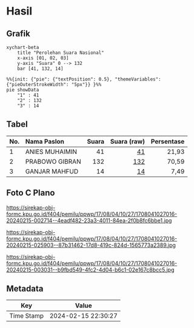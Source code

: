 # Hasil

## Grafik

```mermaid
xychart-beta
    title "Perolehan Suara Nasional"
    x-axis [01, 02, 03]
    y-axis "Suara" 0 --> 132
    bar [41, 132, 14]
```

```mermaid
%%{init: {"pie": {"textPosition": 0.5}, "themeVariables": {"pieOuterStrokeWidth": "5px"}} }%%
pie showData
    "1" : 41
    "2" : 132
    "3" : 14
```

## Tabel

| No. | Nama Paslon    | Suara | Suara (raw) | Persentase |
|:--- |:-------------- | -----:| -----------:| ----------:|
| 1   | ANIES MUHAIMIN | 41    | [41][p-1]   | 21,93      |
| 2   | PRABOWO GIBRAN | 132   | [132][p-2]  | 70,59      |
| 3   | GANJAR MAHFUD  | 14    | [14][p-3]   | 7,49       |


[p-1]: https://github.com/gigit-pemilu/pemilu-2024/blob/main/pilpres/hitung-suara/sub/17-bengkulu/sub/08-kepahiang/sub/04-kepahiang/sub/1027-padang-lekat/sub/016-tps/sub/paslon-1.txt
[p-2]: https://github.com/gigit-pemilu/pemilu-2024/blob/main/pilpres/hitung-suara/sub/17-bengkulu/sub/08-kepahiang/sub/04-kepahiang/sub/1027-padang-lekat/sub/016-tps/sub/paslon-2.txt
[p-3]: https://github.com/gigit-pemilu/pemilu-2024/blob/main/pilpres/hitung-suara/sub/17-bengkulu/sub/08-kepahiang/sub/04-kepahiang/sub/1027-padang-lekat/sub/016-tps/sub/paslon-3.txt

## Foto C Plano

https://sirekap-obj-formc.kpu.go.id/f404/pemilu/ppwp/17/08/04/10/27/1708041027016-20240215-002714--4eadf482-23a3-4011-84ea-2f0b8fc6bbe1.jpg

https://sirekap-obj-formc.kpu.go.id/f404/pemilu/ppwp/17/08/04/10/27/1708041027016-20240215-025903--87b31462-17d8-419c-824d-1565773a2389.jpg

https://sirekap-obj-formc.kpu.go.id/f404/pemilu/ppwp/17/08/04/10/27/1708041027016-20240215-003031--b9fbd549-4fc2-4d04-b6c1-02e167c8bcc5.jpg


## Metadata

| Key        | Value               |
| ---------- | ------------------- |
| Time Stamp | 2024-02-15 22:30:27 |



